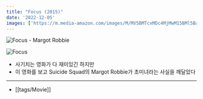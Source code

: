 ```yaml
---
title: "Focus (2015)"
date: '2022-12-05'
images: ['https://m.media-amazon.com/images/M/MV5BMTcxMDc4MjMwM15BMl5BanBnXkFtZTgwMDY5NjgzNDE@._V1_.jpg', 'https://static.metacritic.com/images/products/movies/3/5489b96ef9306fd5bf46dff9ef90edc6.jpg']
---
```


![Focus - Margot Robbie](https://m.media-amazon.com/images/M/MV5BMTcxMDc4MjMwM15BMl5BanBnXkFtZTgwMDY5NjgzNDE@._V1_.jpg)

![Focus](https://static.metacritic.com/images/products/movies/3/5489b96ef9306fd5bf46dff9ef90edc6.jpg)

- 사기치는 영화가 다 재미있긴 하지만
- 이 영화를 보고 Suicide Squad의 Margot Robbie가 초미녀라는 사실을 깨달았다
---
- [[tags/Movie]]